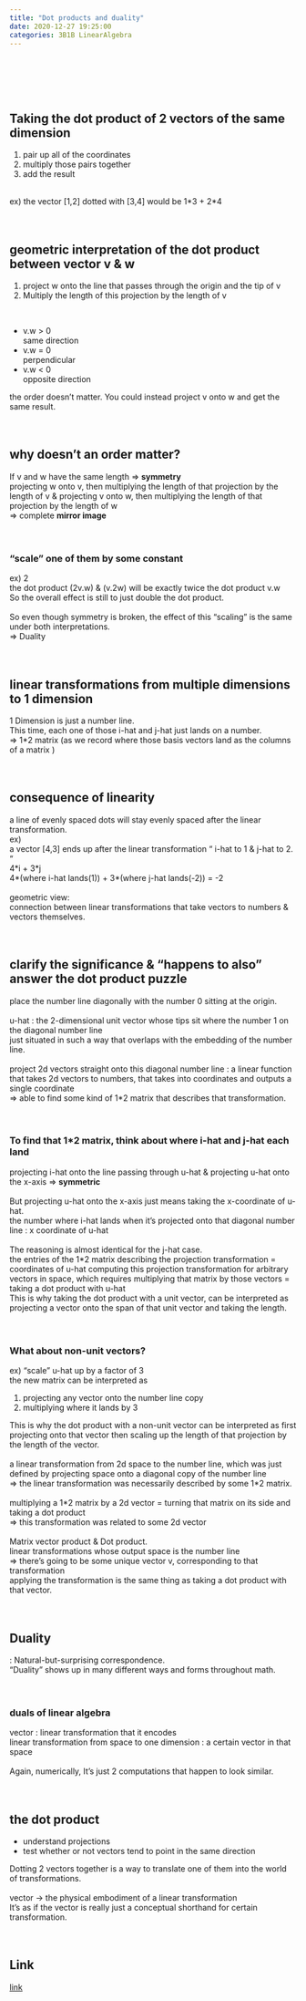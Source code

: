 ```yaml
---
title: "Dot products and duality"	
date: 2020-12-27 19:25:00	
categories: 3B1B LinearAlgebra
---	
```

<br>
<br>
<br>
<br>
<h2>Taking the dot product of 2 vectors of the same dimension</h2>
<ol>
<li>pair up all of the coordinates</li>
<li>multiply those pairs together</li>
<li>add the result</li>
</ol>
<br>
ex) the vector [1,2] dotted with [3,4] would be 1*3 + 2*4 <br>
<br>
<br>

<h2>geometric interpretation of the dot product between vector v & w</h2>
<ol>
<li>project w onto the line that passes through the origin and the tip of v </li>
<li>Multiply the length of this projection by the length of v </li>
</ol>
<br>
<ul>
<li>v.w > 0</li>
same direction<br>
<li>v.w = 0</li>
perpendicular<br>
<li>v.w < 0</li>
opposite direction<br>
</ul>
the order doesn’t matter. You could instead project v onto w and get the same result. <br>
<br>
<br>

<h2>why doesn’t an order matter? </h2> 
If v and w have the same length => <b>symmetry</b><br>
projecting w onto v, then multiplying the length of that projection by the length of v & projecting v onto w,  then multiplying the length of that projection by the length of w <br>
=> complete <b>mirror image</b><br>
<br>
<br>

<h3>“scale” one of them by some constant </h3>
ex) 2<br>
the dot product (2v.w) & (v.2w) will be exactly twice the dot product v.w<br>
So the overall effect is still to just double the dot product. <br>
<br>
So even though symmetry is broken, the effect of this “scaling” is the same under both interpretations. <br>
=> Duality<br>
<br>
<br>

<h2>linear transformations from multiple dimensions to 1 dimension</h2>
1 Dimension is just a number line. <br>
This time, each one of those i-hat and j-hat just lands on a number. <br>
=> 1*2 matrix (as we record where those basis vectors land as the columns of a matrix ) <br>
<br>
<br>

<h2>consequence of linearity</h2>
a line of evenly spaced dots will stay evenly spaced after the linear transformation. <br>
ex) <br>
a vector  [4,3] ends up after the linear transformation “ i-hat to 1 & j-hat to 2. “<br>
4*i + 3*j <br>
4*(where i-hat lands(1)) + 3*(where j-hat lands(-2)) = -2<br>
<br>
geometric view: <br>
connection between linear transformations that take vectors to numbers & vectors themselves. <br>
<br>
<br>

<h2>clarify the significance & “happens to also” answer the dot product puzzle</h2>
place the number line diagonally with the number 0 sitting at the origin. <br>
<br>
u-hat : the 2-dimensional unit vector whose tips sit where the number 1 on the diagonal number line<br>
just situated in such a way that overlaps with the embedding of the number line. <br>
<br>
project 2d vectors straight onto this diagonal number line : a linear function that takes 2d vectors to numbers, that takes into coordinates and outputs a single coordinate<br>
=> able to find some kind of 1*2 matrix that describes that transformation. <br>
<br>
<br>

<h3>To find that 1*2 matrix, think about where i-hat and j-hat each land</h3>
projecting i-hat onto the line passing through u-hat & projecting u-hat onto the x-axis  => <b>symmetric</b> <br>
<br>
But projecting u-hat onto the x-axis just means taking the x-coordinate of u-hat. <br>
the number where i-hat lands when it’s projected onto that diagonal number line : x coordinate of u-hat<br>
<br>
The reasoning is almost identical for the j-hat case. 
<br>
the entries of the 1*2 matrix describing the projection transformation = coordinates of u-hat
computing this projection transformation for arbitrary vectors in space, which requires multiplying that matrix by those vectors = taking a dot product with u-hat
<br>
This is why taking the dot product with a unit vector, can be interpreted as projecting a vector onto the span of that unit vector and taking the length. <br>
<br>
<br>

<h3>What about non-unit vectors?</h3>
ex) “scale” u-hat up by a factor of 3<br> 
the new matrix can be interpreted as <br>
<ol>
<li>projecting any vector onto the number line copy </li>
<li>multiplying where it lands by 3</li>
</ol>
This is why the dot product with a non-unit vector can be interpreted as first projecting onto that vector then scaling up the length of that projection by the length of the vector. <br>
<br>
a linear transformation from 2d space to the number line, which was just defined by projecting space onto a diagonal copy of the number line<br>
=> the linear transformation was necessarily described by some 1*2 matrix.<br>
<br>
multiplying a 1*2 matrix by a 2d vector = turning that matrix on its side and taking a dot product<br>
=> this transformation was related to some 2d vector<br>
<br>
Matrix vector product & Dot product. 
<br>
linear transformations whose output space is the number line <br>
=> there’s going to be some unique vector v, corresponding to that transformation<br>
applying the transformation is the same thing as taking a dot product with that vector. <br>
<br>
<br>

<h2>Duality</h2> 
: Natural-but-surprising correspondence. <br>
“Duality” shows up in many different ways and forms throughout math.<br>
<br>
<br>

<h3>duals of linear algebra</h3>
vector : linear transformation that it encodes <br>
linear transformation from space to one dimension :  a certain vector in that space<br>
<br>
Again, numerically, It’s just 2 computations that happen to look similar. <br>
<br>
<br>

<h2>the dot product</h2>
<ul>
<li>understand projections </li>
<li>test whether or not vectors tend to point in the same direction</li>
</ul>
Dotting 2 vectors together is a way to translate one of them into the world of transformations. <br>
<br>
vector ->  the physical embodiment of a linear transformation <br>
It’s as if the vector is really just a conceptual shorthand for certain transformation. <br>
<br>
<br>
<h2>Link</h2>
<a href="https://www.youtube.com/watch?v=LyGKycYT2v0&list=PLZHQObOWTQDPD3MizzM2xVFitgF8hE_ab&index=9">link</a>

